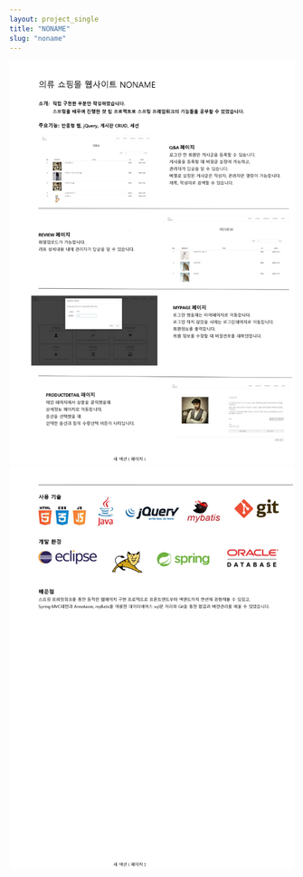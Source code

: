 ```yaml
---
layout: project_single
title: "NONAME"
slug: "noname"
---
```


![noname1](static/projects/noname1.jpg "noname1")
![noname2](static/projects/noname2.jpg "noname2")
